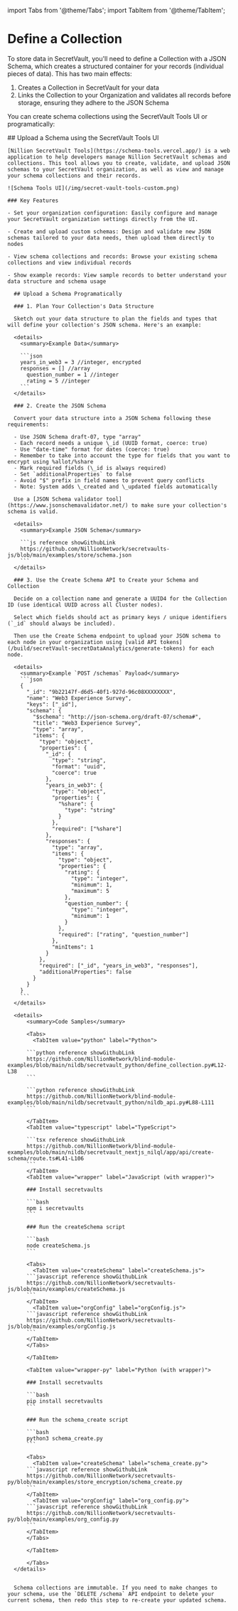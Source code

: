 import Tabs from '@theme/Tabs';
import TabItem from '@theme/TabItem';

# Define a Collection

To store data in SecretVault, you'll need to define a Collection with a JSON Schema, which creates a structured container for your records (individual pieces of data). This has two main effects:

1. Creates a Collection in SecretVault for your data
2. Links the Collection to your Organization and validates all records before storage, ensuring they adhere to the JSON Schema

You can create schema collections using the SecretVault Tools UI or programatically:

<Tabs>

<TabItem value="sv-tool-ui" label="Secret Vaults Tools UI"> 
## Upload a Schema using the SecretVault Tools UI

    [Nillion SecretVault Tools](https://schema-tools.vercel.app/) is a web application to help developers manage Nillion SecretVault schemas and collections. This tool allows you to create, validate, and upload JSON schemas to your SecretVault organization, as well as view and manage your schema collections and their records.

    ![Schema Tools UI](/img/secret-vault-tools-custom.png)

    ### Key Features

    - Set your organization configuration: Easily configure and manage your SecretVault organization settings directly from the UI.

    - Create and upload custom schemas: Design and validate new JSON schemas tailored to your data needs, then upload them directly to nodes

    - View schema collections and records: Browse your existing schema collections and view individual records

    - Show example records: View sample records to better understand your data structure and schema usage

</TabItem>
  
  <TabItem value="programatic" label="Programatic">

      ## Upload a Schema Programatically

      ### 1. Plan Your Collection's Data Structure

      Sketch out your data structure to plan the fields and types that will define your collection's JSON schema. Here's an example:

      <details>
        <summary>Example Data</summary>

        ```json
        years_in_web3 = 3 //integer, encrypted
        responses = [] //array
          question_number = 1 //integer
          rating = 5 //integer
        ```
      </details>

      ### 2. Create the JSON Schema

      Convert your data structure into a JSON Schema following these requirements:

      - Use JSON Schema draft-07, type "array"
      - Each record needs a unique \_id (UUID format, coerce: true)
      - Use "date-time" format for dates (coerce: true)
      - Remember to take into account the type for fields that you want to encrypt using %allot/%share
      - Mark required fields (\_id is always required)
      - Set `additionalProperties` to false
      - Avoid "$" prefix in field names to prevent query conflicts
      - Note: System adds \_created and \_updated fields automatically

      Use a [JSON Schema validator tool](https://www.jsonschemavalidator.net/) to make sure your collection's schema is valid.

      <details>
        <summary>Example JSON Schema</summary>

        ```js reference showGithubLink
        https://github.com/NillionNetwork/secretvaults-js/blob/main/examples/store/schema.json
        ```
      </details>

      ### 3. Use the Create Schema API to Create your Schema and Collection

      Decide on a collection name and generate a UUID4 for the Collection ID (use identical UUID across all Cluster nodes).

      Select which fields should act as primary keys / unique identifiers (`_id` should always be included).

      Then use the Create Schema endpoint to upload your JSON schema to each node in your organization using [valid API tokens](/build/secretVault-secretDataAnalytics/generate-tokens) for each node.

      <details>
        <summary>Example `POST /schemas` Payload</summary>
        ```json
        {
          "_id": "9b22147f-d6d5-40f1-927d-96c08XXXXXXXX",
          "name": "Web3 Experience Survey",
          "keys": ["_id"],
          "schema": {
            "$schema": "http://json-schema.org/draft-07/schema#",
            "title": "Web3 Experience Survey",
            "type": "array",
            "items": {
              "type": "object",
              "properties": {
                "_id": {
                  "type": "string",
                  "format": "uuid",
                  "coerce": true
                },
                "years_in_web3": {
                  "type": "object",
                  "properties": {
                    "%share": {
                      "type": "string"
                    }
                  },
                  "required": ["%share"]
                },
                "responses": {
                  "type": "array",
                  "items": {
                    "type": "object",
                    "properties": {
                      "rating": {
                        "type": "integer",
                        "minimum": 1,
                        "maximum": 5
                      },
                      "question_number": {
                        "type": "integer",
                        "minimum": 1
                      }
                    },
                    "required": ["rating", "question_number"]
                  },
                  "minItems": 1
                }
              },
              "required": ["_id", "years_in_web3", "responses"],
              "additionalProperties": false
            }
          }
        }
        ```
      </details>

      <details>
          <summary>Code Samples</summary>

          <Tabs>
            <TabItem value="python" label="Python">

          ```python reference showGithubLink
          https://github.com/NillionNetwork/blind-module-examples/blob/main/nildb/secretvault_python/define_collection.py#L12-L38
          ```

          ```python reference showGithubLink
          https://github.com/NillionNetwork/blind-module-examples/blob/main/nildb/secretvault_python/nildb_api.py#L88-L111
          ```

          </TabItem>
          <TabItem value="typescript" label="TypeScript">

          ```tsx reference showGithubLink
          https://github.com/NillionNetwork/blind-module-examples/blob/main/nildb/secretvault_nextjs_nilql/app/api/create-schema/route.ts#L41-L106
          ```
          </TabItem>
          <TabItem value="wrapper" label="JavaScript (with wrapper)">

          ### Install secretvaults

          ```bash
          npm i secretvaults
          ```

          ### Run the createSchema script

          ```bash
          node createSchema.js
          ```

          <Tabs>
            <TabItem value="createSchema" label="createSchema.js">
          ```javascript reference showGithubLink
          https://github.com/NillionNetwork/secretvaults-js/blob/main/examples/createSchema.js
          ```
          </TabItem>
            <TabItem value="orgConfig" label="orgConfig.js">
          ```javascript reference showGithubLink
          https://github.com/NillionNetwork/secretvaults-js/blob/main/examples/orgConfig.js
          ```
          </TabItem>
          </Tabs>

          </TabItem>

          <TabItem value="wrapper-py" label="Python (with wrapper)">

          ### Install secretvaults

          ```bash
          pip install secretvaults
          ```

          ### Run the schema_create script

          ```bash
          python3 schema_create.py
          ```

          <Tabs>
            <TabItem value="createSchema" label="schema_create.py">
          ```javascript reference showGithubLink
          https://github.com/NillionNetwork/secretvaults-py/blob/main/examples/store_encryption/schema_create.py
          ```
          </TabItem>
            <TabItem value="orgConfig" label="org_config.py">
          ```javascript reference showGithubLink
          https://github.com/NillionNetwork/secretvaults-py/blob/main/examples/org_config.py
          ```
          </TabItem>
          </Tabs>

          </TabItem>

          </Tabs>
      </details>


      Schema collections are immutable. If you need to make changes to your schema, use the `DELETE /schema` API endpoint to delete your current schema, then redo this step to re-create your updated schema.

  </TabItem>
</Tabs>
